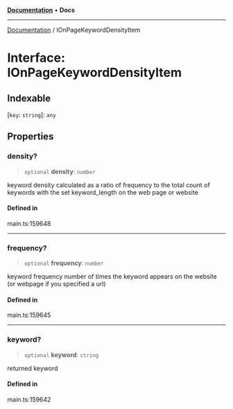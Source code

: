 [**Documentation**](../README.md) • **Docs**

***

[Documentation](../globals.md) / IOnPageKeywordDensityItem

# Interface: IOnPageKeywordDensityItem

## Indexable

 \[`key`: `string`\]: `any`

## Properties

### density?

> `optional` **density**: `number`

keyword density
calculated as a ratio of frequency to the total count of keywords with the set keyword_length on the web page or website

#### Defined in

main.ts:159648

***

### frequency?

> `optional` **frequency**: `number`

keyword frequency
number of times the keyword appears on the website (or webpage if you specified a url)

#### Defined in

main.ts:159645

***

### keyword?

> `optional` **keyword**: `string`

returned keyword

#### Defined in

main.ts:159642
